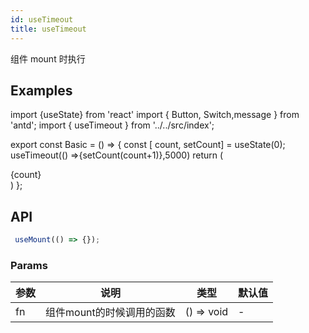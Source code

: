 ```yaml
---
id: useTimeout
title: useTimeout
---
```


组件 mount 时执行

## Examples
import {useState} from 'react'
import { Button, Switch,message } from 'antd';
import { useTimeout } from '../../src/index';

export const Basic = () => {
const [ count, setCount] = useState(0);
useTimeout(() =>{setCount(count+1)},5000)
return (<div>{count}</div>)
};

<Basic />

## API

```javascript
 useMount(() => {});
```

### Params

| 参数         | 说明                     | 类型                                     | 默认值 |
| ------------ | ------------------------ | ---------------------------------------- | ------ |
| fn | 组件mount的时候调用的函数 | () => void  | -  |
